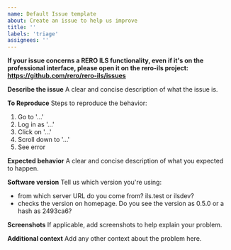 ```yaml
---
name: Default Issue template
about: Create an issue to help us improve
title: ''
labels: 'triage'
assignees: ''
---
```


**If your issue concerns a RERO ILS functionality, even if it's on the
professional interface, please open it on the rero-ils project:
https://github.com/rero/rero-ils/issues**

**Describe the issue**
A clear and concise description of what the issue is.

**To Reproduce**
Steps to reproduce the behavior:
1. Go to '…'
1. Log in as '…'
1. Click on '…'
1. Scroll down to '…'
1. See error

**Expected behavior**
A clear and concise description of what you expected to happen.

**Software version**
Tell us which version you're using:

  * from which server URL do you come from? ils.test or ilsdev?
  * checks the version on homepage. Do you see the version as 0.5.0 or a hash as 2493ca6?

**Screenshots**
If applicable, add screenshots to help explain your problem.

**Additional context**
Add any other context about the problem here.
